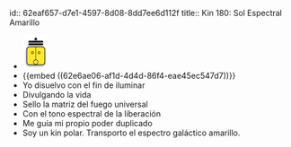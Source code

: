 id:: 62eaf657-d7e1-4597-8d08-8dd7ee6d112f
title:: Kin 180: Sol Espectral Amarillo

- ![image.png](../assets/image_1659565793204_0.png)
- {{embed ((62e6ae06-af1d-4d4d-86f4-eae45ec547d7))}}
- Yo disuelvo con el fin de iluminar
- Divulgando la vida
- Sello la matriz del fuego universal
- Con el tono espectral de la liberación
- Me guía mi propio poder duplicado
- Soy un kin polar. Transporto el espectro galáctico amarillo.